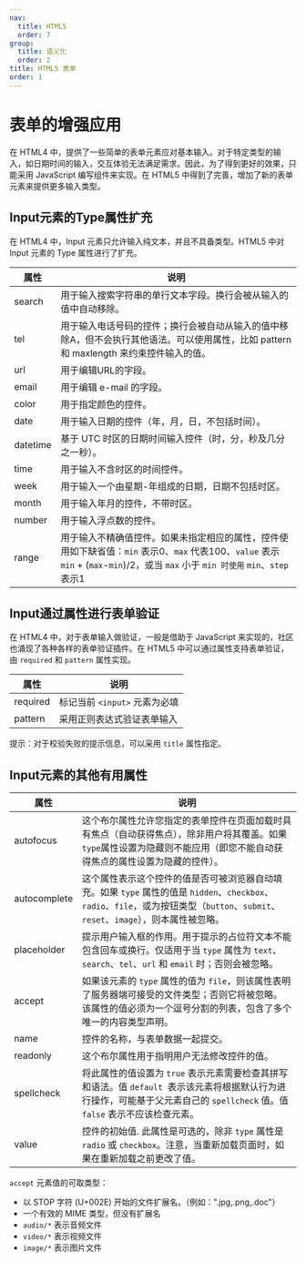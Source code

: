 ```yaml
---
nav:
  title: HTML5
  order: 7
group:
  title: 语义化
  order: 2
title: HTML5 表单
order: 1
---
```


# 表单的增强应用

在 HTML4 中，提供了一些简单的表单元素应对基本输入。对于特定类型的输入，如日期时间的输入，交互体验无法满足需求。因此，为了得到更好的效果，只能采用 JavaScript 编写组件来实现。在 HTML5 中得到了完善，增加了新的表单元素来提供更多输入类型。

## Input元素的Type属性扩充

在 HTML4 中，Input 元素只允许输入纯文本，并且不具备类型。HTML5 中对 Input 元素的 Type 属性进行了扩充。

| 属性     | 说明                                                         |
| -------- | ------------------------------------------------------------ |
| search   | 用于输入搜索字符串的单行文本字段。换行会被从输入的值中自动移除。 |
| tel      | 用于输入电话号码的控件；换行会被自动从输入的值中移除A，但不会执行其他语法。可以使用属性，比如 pattern 和 maxlength 来约束控件输入的值。 |
| url      | 用于编辑URL的字段。                                          |
| email    | 用于编辑 e-mail 的字段。                                     |
| color    | 用于指定颜色的控件。                                         |
| date     | 用于输入日期的控件（年，月，日，不包括时间）。               |
| datetime | 基于 UTC 时区的日期时间输入控件（时，分，秒及几分之一秒）。  |
| time     | 用于输入不含时区的时间控件。                                 |
| week     | 用于输入一个由星期-年组成的日期，日期不包括时区。            |
| month    | 用于输入年月的控件，不带时区。                               |
| number   | 用于输入浮点数的控件。                                       |
| range    | 用于输入不精确值控件。如果未指定相应的属性，控件使用如下缺省值：`min` 表示0、`max` 代表100、`value` 表示 `min` + (`max`-`min`)/2，或当 `max` 小于 `min 时使用` `min`、`step` 表示1 |

## Input通过属性进行表单验证

在 HTML4 中，对于表单输入做验证，一般是借助于 JavaScript 来实现的，社区也涌现了各种各样的表单验证插件。在 HTML5 中可以通过属性支持表单验证，由 `required` 和 `pattern` 属性实现。

| 属性     | 说明                          |
| -------- | ----------------------------- |
| required | 标记当前 `<input>` 元素为必填 |
| pattern  | 采用正则表达式验证表单输入    |

提示：对于校验失败的提示信息，可以采用 `title` 属性指定。

## Input元素的其他有用属性

| 属性         | 说明                                                         |
| ------------ | ------------------------------------------------------------ |
| autofocus    | 这个布尔属性允许您指定的表单控件在页面加载时具有焦点（自动获得焦点），除非用户将其覆盖。如果 `type`属性设置为隐藏则不能应用（即您不能自动获得焦点的属性设置为隐藏的控件）。 |
| autocomplete | 这个属性表示这个控件的值是否可被浏览器自动填充。如果 `type` 属性的值是 `hidden`、`checkbox`、`radio`、`file`，或为按钮类型（`button`、`submit`、`reset`、`image`），则本属性被忽略。 |
| placeholder  | 提示用户输入框的作用。用于提示的占位符文本不能包含回车或换行。仅适用于当 `type` 属性为 `text`、`search`、`tel`、`url` 和 `email` 时；否则会被忽略。 |
| accept       | 如果该元素的 `type` 属性的值为 `file`，则该属性表明了服务器端可接受的文件类型；否则它将被忽略。 该属性的值必须为一个逗号分割的列表，包含了多个唯一的内容类型声明。 |
| name         | 控件的名称，与表单数据一起提交。                             |
| readonly     | 这个布尔属性用于指明用户无法修改控件的值。                   |
| spellcheck   | 将此属性的值设置为 `true` 表示元素需要检查其拼写和语法。值 `default`  表示该元素将根据默认行为进行操作，可能基于父元素自己的 `spellcheck` 值。值 `false` 表示不应该检查元素。 |
| value        | 控件的初始值. 此属性是可选的，除非 `type` 属性是 `radio` 或 `checkbox`。注意，当重新加载页面时，如果在重新加载之前更改了值。 |

`accept` 元素值的可取类型：

- 以 STOP 字符 (U+002E) 开始的文件扩展名。（例如：".jpg,.png,.doc"）
- 一个有效的 MIME 类型，但没有扩展名
- `audio/*` 表示音频文件
- `video/*` 表示视频文件
- `image/*` 表示图片文件
